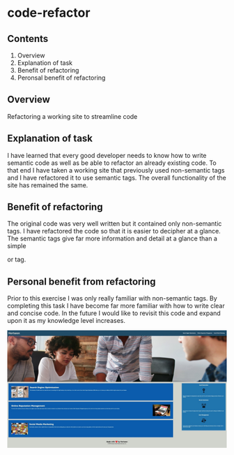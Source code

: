 # code-refactor

## Contents
1. Overview
2. Explanation of task
3. Benefit of refactoring
4. Peronsal benefit of refactoring



## Overview 
Refactoring a working site to streamline code

## Explanation of task
I have learned that every good developer needs to know how to write semantic code as well as be able to refactor an already existing code. To that end I have taken a working site that previously used non-semantic tags and I have refactored it to use semantic tags.  The overall functionality of the site has remained the same. 

## Benefit of refactoring
The original code was very well written but it contained only non-semantic tags. I have refactored the code so that it is easier to decipher at a glance.  The semantic tags give far more information and detail at a glance than a simple <div> or <span> tag.  

## Personal benefit from refactoring
Prior to this exercise I was only really familiar with non-semantic tags.  By completing this task I have become far more familiar with how to write clear and concise code. In the future I would like to revisit this code and expand upon it as my knowledge level increases.  

![The Horiseon website includes navigation links, images, and sections with various topics.](./assets/images/horiseon_website_screenshot.jpeg)

